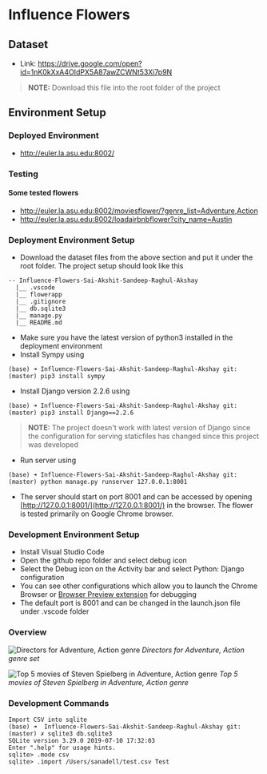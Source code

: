 # Influence Flowers

## Dataset

- Link: https://drive.google.com/open?id=1nK0kXxA4OIdPX5A87awZCWNt53Xi7p9N
> **NOTE:** Download this file into the root folder of the project

## Environment Setup

### Deployed Environment

- http://euler.la.asu.edu:8002/

### Testing

#### Some tested flowers

- http://euler.la.asu.edu:8002/moviesflower/?genre_list=Adventure,Action
- http://euler.la.asu.edu:8002/loadairbnbflower?city_name=Austin


### Deployment Environment Setup

- Download the dataset files from the above section and put it under the root folder. The project setup should look like this
```
-- Influence-Flowers-Sai-Akshit-Sandeep-Raghul-Akshay  
  |__ .vscode  
  |__ flowerapp  
  |__ .gitignore  
  |__ db.sqlite3  
  |__ manage.py  
  |__ README.md  
```
- Make sure you have the latest version of python3 installed in the deployment environment 
- Install Sympy using  
```
(base) ➜ Influence-Flowers-Sai-Akshit-Sandeep-Raghul-Akshay git:(master) pip3 install sympy
```
- Install Django version 2.2.6 using  
```
(base) ➜ Influence-Flowers-Sai-Akshit-Sandeep-Raghul-Akshay git:(master) pip3 install Django==2.2.6  
```
> **NOTE:** The project doesn't work with latest version of Django since the configuration for serving staticfiles has changed since this project was developed

- Run server using  
```
(base) ➜ Influence-Flowers-Sai-Akshit-Sandeep-Raghul-Akshay git:(master) python manage.py runserver 127.0.0.1:8001
```
- The server should start on port 8001 and can be accessed by opening [http://127.0.0.1:8001/](http://127.0.0.1:8001/) in the browser. The flower is tested primarily on Google Chrome browser.

### Development Environment Setup

- Install Visual Studio Code
- Open the github repo folder and select debug icon
- Select the Debug icon on the Activity bar and select Python: Django configuration
- You can see other configurations which allow you to launch the Chrome Browser or [Browser Preview extension](https://marketplace.visualstudio.com/items?itemName=auchenberg.vscode-browser-preview) for debugging
- The default port is 8001 and can be changed in the launch.json file under .vscode folder

### Overview

![Directors for Adventure, Action genre](https://github.com/asu-cse578-f2019/Influence-Flowers-Sai-Akshit-Sandeep-Raghul-Akshay/blob/master/screenshots/Screen%20Shot%202019-12-04%20at%2012.31.28%20PM.png)
*Directors for Adventure, Action genre set*

![Top 5 movies of Steven Spielberg in Adventure, Action genre](https://github.com/asu-cse578-f2019/Influence-Flowers-Sai-Akshit-Sandeep-Raghul-Akshay/blob/master/screenshots/Screen%20Shot%202019-12-04%20at%2012.31.53%20PM.png)
*Top 5 movies of Steven Spielberg in Adventure, Action genre*

### Development Commands
```
Import CSV into sqlite
(base) ➜  Influence-Flowers-Sai-Akshit-Sandeep-Raghul-Akshay git:(master) ✗ sqlite3 db.sqlite3
SQLite version 3.29.0 2019-07-10 17:32:03
Enter ".help" for usage hints.
sqlite> .mode csv
sqlite> .import /Users/sanadell/test.csv Test
```
